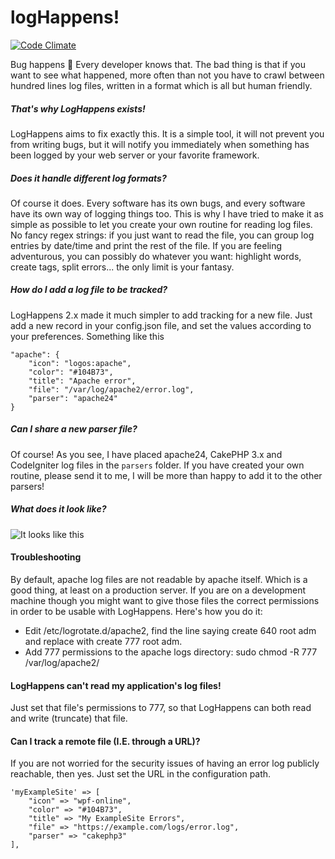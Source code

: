 logHappens!
=============
[![Code Climate](https://codeclimate.com/github/ToX82/logHappens/badges/gpa.svg)](https://codeclimate.com/github/ToX82/logHappens)

Bug happens 💩 Every developer knows that. The bad thing is that if you want to see what happened, more often than not you have to crawl between hundred lines log files, written in a format which is all but human friendly.


##### That's why LogHappens exists!

LogHappens aims to fix exactly this. It is a simple tool, it will not prevent you from writing bugs, but it will notify you immediately when something has been logged by your web server or your favorite framework.


##### Does it handle different log formats?

Of course it does. Every software has its own bugs, and every software have its own way of logging things too. This is why I have tried to make it as simple as possible to let you create your own routine for reading log files. No fancy regex strings: if you just want to read the file, you can group log entries by date/time and print the rest of the file. If you are feeling adventurous, you can possibly do whatever you want: highlight words, create tags, split errors... the only limit is your fantasy.


##### How do I add a log file to be tracked?

LogHappens 2.x made it much simpler to add tracking for a new file. Just add a new record in your config.json file, and set the values according to your preferences. Something like this

    "apache": {
        "icon": "logos:apache",
        "color": "#104B73",
        "title": "Apache error",
        "file": "/var/log/apache2/error.log",
        "parser": "apache24"
    }

##### Can I share a new parser file?

Of course! As you see, I have placed apache24, CakePHP 3.x and CodeIgniter log files in the `parsers` folder. If you have created your own routine, please send it to me, I will be more than happy to add it to the other parsers!


##### What does it look like?

![It looks like this](https://user-images.githubusercontent.com/659492/74713643-4439d900-5229-11ea-938d-63ce808ea6fd.png)


#### Troubleshooting

By default, apache log files are not readable by apache itself. Which is a good thing, at least on a production server. If you are on a development machine though you might want to give those files the correct permissions in order to be usable with LogHappens.
Here's how you do it:

* Edit /etc/logrotate.d/apache2, find the line saying create 640 root adm and replace with create 777 root adm.
* Add 777 permissions to the apache logs directory: sudo chmod -R 777 /var/log/apache2/


#### LogHappens can't read my application's log files!
Just set that file's permissions to 777, so that LogHappens can both read and write (truncate) that file.


#### Can I track a remote file (I.E. through a URL)?
If you are not worried for the security issues of having an error log publicly reachable, then yes. Just set the URL in the configuration path.

    'myExampleSite' => [
        "icon" => "wpf-online",
        "color" => "#104B73",
        "title" => "My ExampleSite Errors",
        "file" => "https://example.com/logs/error.log",
        "parser" => "cakephp3"
    ],
